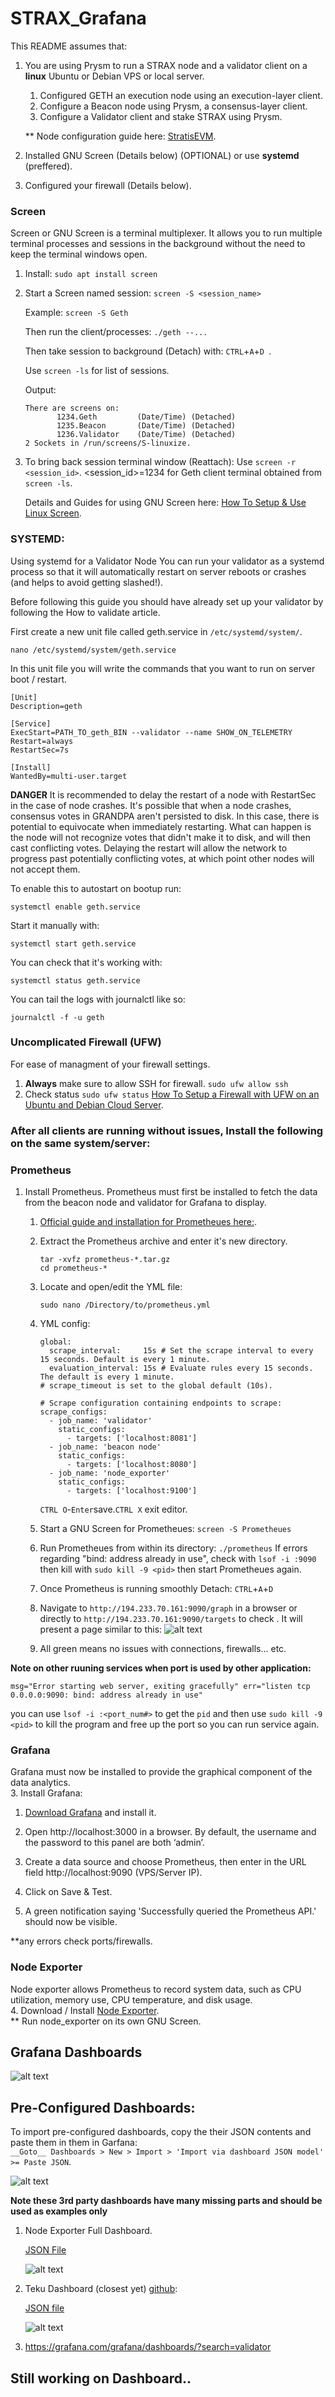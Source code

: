 # STRAX_Grafana

This README assumes that: 
1. You are using Prysm to run a STRAX node and a validator client on a __linux__ Ubuntu or Debian VPS or local server.
   1. Configured GETH an execution node using an execution-layer client.
   2. Configure a Beacon node using Prysm, a consensus-layer client.
   3. Configure a Validator client and stake STRAX using Prysm.
   
   ** Node configuration guide here: [StratisEVM](https://github.com/stratisproject/StratisEVM).
   
3. Installed GNU Screen (Details below) (OPTIONAL) or use **systemd** (preffered).
4. Configured your firewall (Details below).

### Screen
Screen or GNU Screen is a terminal multiplexer. It allows you to run multiple terminal processes and sessions in the background without the need to keep the terminal windows open.
1. Install:
`sudo apt install screen` 

2. Start a Screen named session: 
   `screen -S <session_name>`

   Example: `screen -S Geth`
   
   Then run the client/processes: `./geth --...`
   
   Then take session to background (Detach) with: `CTRL`+`A`+`D `.

   Use `screen -ls` for list of sessions.
   
   Output:
   ```shell
   There are screens on:
          1234.Geth      	(Date/Time)	(Detached)
          1235.Beacon	    (Date/Time)	(Detached)
          1236.Validator	(Date/Time)	(Detached)
   2 Sockets in /run/screens/S-linuxize.
   ```
  3. To bring back session terminal window (Reattach):
     Use `screen -r <session_id>`. <session_id>=1234 for Geth client terminal obtained from `screen -ls`.

     Details and Guides for using GNU Screen here: [How To Setup & Use Linux Screen](https://linuxize.com/post/how-to-use-linux-screen/).


### SYSTEMD:
Using systemd for a Validator Node
You can run your validator as a systemd process so that it will automatically restart on server reboots or crashes (and helps to avoid getting slashed!).

Before following this guide you should have already set up your validator by following the How to validate article.

First create a new unit file called geth.service in `/etc/systemd/system/`.

`nano /etc/systemd/system/geth.service`

In this unit file you will write the commands that you want to run on server boot / restart.  

```shell
[Unit]
Description=geth

[Service]
ExecStart=PATH_TO_geth_BIN --validator --name SHOW_ON_TELEMETRY
Restart=always
RestartSec=7s

[Install]
WantedBy=multi-user.target
```  

**DANGER**
It is recommended to delay the restart of a node with RestartSec in the case of node crashes. It's possible that when a node crashes, consensus votes in GRANDPA aren't persisted to disk. In this case, there is potential to equivocate when immediately restarting. What can happen is the node will not recognize votes that didn't make it to disk, and will then cast conflicting votes. Delaying the restart will allow the network to progress past potentially conflicting votes, at which point other nodes will not accept them.

To enable this to autostart on bootup run:

`systemctl enable geth.service`

Start it manually with:

`systemctl start geth.service`

You can check that it's working with:

`systemctl status geth.service`

You can tail the logs with journalctl like so:

`journalctl -f -u geth`


   
### Uncomplicated Firewall (UFW)
For ease of managment of your firewall settings.
1. __Always__ make sure to allow SSH for firewall. `sudo ufw allow ssh`
2.  Check status `sudo ufw status`
[How To Setup a Firewall with UFW on an Ubuntu and Debian Cloud Server](https://www.digitalocean.com/community/tutorials/how-to-setup-a-firewall-with-ufw-on-an-ubuntu-and-debian-cloud-server).     


  

### After all clients are running without issues, Install the following on the same system/server:
### Prometheus
1. Install Prometheus.
  Prometheus must first be installed to fetch the data from the beacon node and validator for Grafana to display.
    1. [Official guide and installation for Prometheues here:](https://prometheus.io/docs/prometheus/latest/getting_started/).
    2. Extract the Prometheus archive and enter it's new directory.
       ```shell
       tar -xvfz prometheus-*.tar.gz
       cd prometheus-*
       ```
    3. Locate and open/edit the YML file:
       ```shell
       sudo nano /Directory/to/prometheus.yml
       ```
    4. YML config:
       ```shell
       global:
         scrape_interval:     15s # Set the scrape interval to every 15 seconds. Default is every 1 minute.
         evaluation_interval: 15s # Evaluate rules every 15 seconds. The default is every 1 minute.
       # scrape_timeout is set to the global default (10s).
       
       # Scrape configuration containing endpoints to scrape:
       scrape_configs:
         - job_name: 'validator'
           static_configs:
             - targets: ['localhost:8081']
         - job_name: 'beacon node'
           static_configs:
             - targets: ['localhost:8080']
         - job_name: 'node_exporter'
           static_configs:
             - targets: ['localhost:9100']
        ````
       `CTRL O`-`Enter`save.`CTRL X` exit editor.

    5. Start a GNU Screen for Prometheues: `screen -S Prometheues`
    6. Run Prometheues from within its directory: `./prometheus`
       If errors regarding "bind: address already in use", check <PID> with `lsof -i :9090` then kill with `sudo kill -9 <pid>` then start Prometheues again.
    7. Once Prometheus is running smoothly Detach: `CTRL`+`A`+`D`
    8. Navigate to `http://194.233.70.161:9090/graph` in a browser or directly to `http://194.233.70.161:9090/targets` to check . It will present a page similar to this:
     ![alt text](https://github.com/0xsats/STRAX_Grafana/blob/main/img/prometheus.png)
   9. All green means no issues with connections, firewalls... etc.  
      
**Note on other ruuning services when port is used by other application:**
```shell
msg="Error starting web server, exiting gracefully" err="listen tcp 0.0.0.0:9090: bind: address already in use"
```
you can use `lsof -i :<port_num#>` to get the `pid` and then use `sudo kill -9 <pid>` to kill the program and free up the port so you can run service again.  


### Grafana
Grafana must now be installed to provide the graphical component of the data analytics.  
3. Install Grafana:
   1. [Download Grafana](https://grafana.com/grafana/download) and install it.
      
   2. Open http://localhost:3000 in a browser. By default, the username and the password to this panel are both ‘admin’.
    
   3. Create a data source and choose Prometheus, then enter in the URL field http://localhost:9090 (VPS/Server IP).
      
   4. Click on Save & Test.
   5. A green notification saying 'Successfully queried the Prometheus API.' should now be visible.  

   **any errors check ports/firewalls.



### Node Exporter  
Node exporter allows Prometheus to record system data, such as CPU utilization, memory use, CPU temperature, and disk usage.  
4. Download / Install [Node Exporter](https://prometheus.io/download/#node_exporter).  
** Run node_exporter on its own GNU Screen.  

## Grafana Dashboards  
![alt text](https://github.com/0xsats/STRAX_Grafana/blob/main/img/strax_grafana.png)  


## Pre-Configured Dashboards:
To import pre-configured dashboards, copy the their JSON contents and paste them in them in Garfana:   
`__Goto__ Dashboards > New > Import > 'Import via dashboard JSON model' >= Paste JSON`.  

![alt text](https://github.com/0xsats/STRAX_Grafana/blob/main/img/importgrafanadashboard.png)  


**Note these 3rd party dashboards have many missing parts and should be used as examples only**


1. Node Exporter Full Dashboard.
   
   [JSON File](https://raw.githubusercontent.com/rfmoz/grafana-dashboards/master/prometheus/node-exporter-full.json)
   
   ![alt text](https://github.com/0xsats/STRAX_Grafana/blob/main/img/Node%20Exporter%20Full.png)
   
   
2. Teku Dashboard (closest yet) [github](https://github.com/Consensys/teku/):
   
   [JSON file](https://raw.githubusercontent.com/Consensys/teku/master/dashboard/teku-dashboard-grafana.json)
   
   ![alt text](https://github.com/0xsats/STRAX_Grafana/blob/main/img/Tekudashboard.png)
   
   
   
   
3. https://grafana.com/grafana/dashboards/?search=validator




## Still working on Dashboard..
